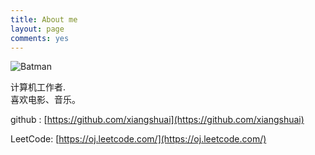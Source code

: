 ```yaml
---
title: About me
layout: page
comments: yes
---
```

  
![Batman](http://xiangshuai.github.io/media/Batman-logo.jpg)

计算机工作者.      
喜欢电影、音乐。

github : [https://github.com/xiangshuai](https://github.com/xiangshuai) 

LeetCode: [https://oj.leetcode.com/](https://oj.leetcode.com/)     
